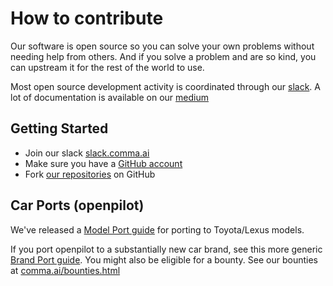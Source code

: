 # How to contribute

Our software is open source so you can solve your own problems without needing help from others. And if you solve a problem and are so kind, you can upstream it for the rest of the world to use.

Most open source development activity is coordinated through our [slack](https://slack.comma.ai). A lot of documentation is available on our [medium](https://medium.com/@comma_ai/)

## Getting Started

 * Join our slack [slack.comma.ai](https://slack.comma.ai)
 * Make sure you have a [GitHub account](https://github.com/signup/free)
 * Fork [our repositories](https://github.com/commaai) on GitHub

## Car Ports (openpilot)

We've released a [Model Port guide](https://medium.com/@comma_ai/openpilot-port-guide-for-toyota-models-e5467f4b5fe6) for porting to Toyota/Lexus models.

If you port openpilot to a substantially new car brand, see this more generic [Brand Port guide](https://medium.com/@comma_ai/how-to-write-a-car-port-for-openpilot-7ce0785eda84). You might also be eligible for a bounty. See our bounties at [comma.ai/bounties.html](https://comma.ai/bounties.html)

